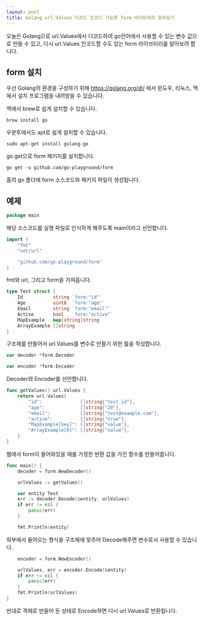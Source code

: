 ```yaml
---
layout: post
title: Golang url.Values 디코드 인코드 가능한 form 라이브러리 알아보기
---
```


오늘은 Golang으로 url.Values에서 디코드하여 go언어에서 사용할 수 있는 변수 값으로 만들 수 있고, 다시 url.Values 인코드할 수도 있는 form 라이브러리를 알아보려 합니다.

## form 설치

우선 Golang의 환경을 구성하기 위해 https://golang.org/dl/ 에서 윈도우, 리눅스, 맥에서 설치 프로그램을 내려받을 수 있습니다.

맥에서 brew로 쉽게 설치할 수 있습니다.

```
brew install go
```

우분투에서도 apt로 쉽게 설치할 수 있습니다.

```
sudo apt-get install golang-go
```

go get으로 form 패키지를 설치합니다.

```
go get -u github.com/go-playground/form
```

홈의 go 폴더에 form 소스코드와 패키지 파일이 생성됩니다.

## 예제

```go
package main
```

해당 소스코드를 실행 파일로 인식하게 해주도록 main이라고 선언합니다.

```go
import (
	"fmt"
	"net/url"

	"github.com/go-playground/form"
)
```

fmt와 url, 그리고 form을 가져옵니다.

```go
type Test struct {
	Id           string `form:"id"`
	Age          uint8  `form:"age"`
	Email        string `form:"email"`
	Active       bool   `form:"active"`
	MapExample   map[string]string
	ArrayExample []string
}
```

구조체를 만들어서 url.Values를 변수로 만들기 위한 틀을 작성합니다.

```go
var decoder *form.Decoder

var encoder *form.Encoder
```

Decoder와 Encoder를 선언합니다.

```go
func getValues() url.Values {
	return url.Values{
		"id":              []string{"test_id"},
		"age":             []string{"20"},
		"email":           []string{"test@example.com"},
		"active":          []string{"true"},
		"MapExample[key]": []string{"value"},
		"ArrayExample[0]": []string{"value"},
	}
}
```

웹에서 form이 들어와있을 때를 가정한 반환 값을 가진 함수를 만들어줍니다.

```go
func main() {
	decoder = form.NewDecoder()

	urlValues := getValues()

	var entity Test
	err := decoder.Decode(&entity, urlValues)
	if err != nil {
		panic(err)
	}

	fmt.Println(entity)
```

외부에서 들어오는 형식을 구조체에 맞추어 Decode해주면 변수로서 사용할 수 있습니다.

```go
	encoder = form.NewEncoder()

	urlValues, err = encoder.Encode(&entity)
	if err != nil {
		panic(err)
	}
	fmt.Println(urlValues)
}
```

반대로 객체로 만들어 둔 상태로 Encode하면 다시 url.Values로 반환됩니다.